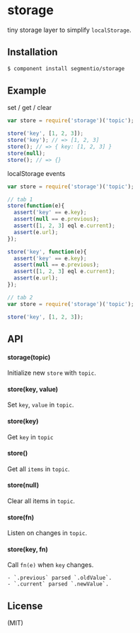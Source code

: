 
# storage

  tiny storage layer to simplify `localStorage`.

## Installation

```bash
$ component install segmentio/storage
```

## Example

set / get / clear
```js
var store = require('storage')('topic');

store('key', [1, 2, 3]);
store('key'); // => [1, 2, 3]
store(); // => { key: [1, 2, 3] }
store(null);
store(); // => {}
```

localStorage events
```js
var store = require('storage')('topic');

// tab 1
store(function(e){
  assert('key' == e.key);
  assert(null == e.previous);
  assert([1, 2, 3] eql e.current);
  assert(e.url);
});

store('key', function(e){
  assert('key' == e.key);
  assert(null == e.previous);
  assert([1, 2, 3] eql e.current);
  assert(e.url);
});

// tab 2
var store = require('storage')('topic');

store('key', [1, 2, 3]);
```

## API

#### storage(topic)

  Initialize new `store` with `topic`.

#### store(key, value)

  Set `key`, `value` in `topic`.

#### store(key)

  Get `key` in `topic`

#### store()

  Get all `items` in `topic`.

#### store(null)

  Clear all items in `topic`.

#### store(fn)

  Listen on changes in `topic`.

#### store(key, fn)

  Call `fn(e)` when `key` changes.

    - `.previous` parsed `.oldValue`.
    - `.current` parsed `.newValue`.

## License

  (MIT)


